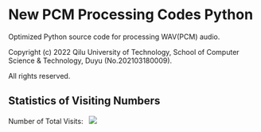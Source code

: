 # New PCM Processing Codes Python
Optimized Python source code for processing WAV(PCM) audio.

Copyright (c) 2022 Qilu University of Technology, School of Computer Science & Technology, Duyu (No.202103180009).

All rights reserved.

## Statistics of Visiting Numbers
<div>Number of Total Visits: &nbsp; <img src="https://visitor-badge.glitch.me/badge?page_id=Duyu09_Audio-Management_Core" /></div> 
